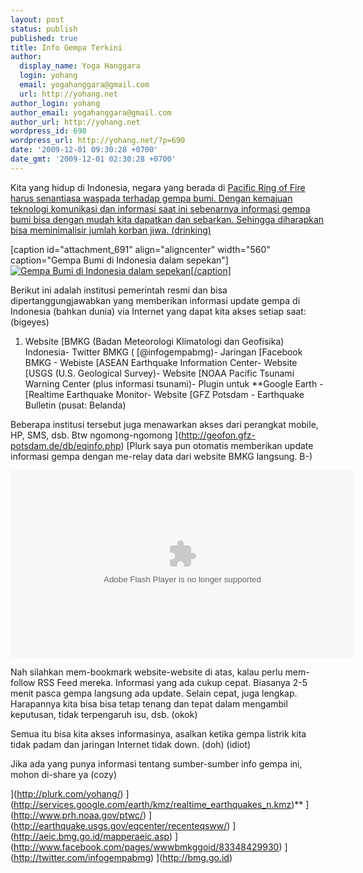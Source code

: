 ```yaml
---
layout: post
status: publish
published: true
title: Info Gempa Terkini
author:
  display_name: Yoga Hanggara
  login: yohang
  email: yogahanggara@gmail.com
  url: http://yohang.net
author_login: yohang
author_email: yogahanggara@gmail.com
author_url: http://yohang.net
wordpress_id: 690
wordpress_url: http://yohang.net/?p=690
date: '2009-12-01 09:30:28 +0700'
date_gmt: '2009-12-01 02:30:28 +0700'
---
```

Kita yang hidup di Indonesia, negara yang berada di [Pacific Ring of Fire harus senantiasa waspada terhadap gempa bumi. Dengan kemajuan teknologi komunikasi dan informasi saat ini sebenarnya informasi gempa bumi bisa dengan mudah kita dapatkan dan sebarkan. Sehingga diharapkan bisa meminimalisir jumlah korban jiwa. (drinking)](http://en.wikipedia.org/wiki/Pacific_Ring_of_Fire)

[caption id="attachment\_691" align="aligncenter" width="560" caption="Gempa Bumi di Indonesia dalam sepekan"] [![Gempa Bumi di Indonesia dalam sepekan](http://yohang.net/wp-content/uploads/2009/12/indonesia-560x331.jpg "Gempa Bumi di Indonesia dalam sepekan")[/caption]](http://yohang.net/wp-content/uploads/2009/12/indonesia.jpg)

Berikut ini adalah institusi pemerintah resmi dan bisa dipertanggungjawabkan yang memberikan informasi update gempa di Indonesia (bahkan dunia) via Internet yang dapat kita akses setiap saat: (bigeyes)

1. Website [BMKG (Badan Meteorologi Klimatologi dan Geofisika) Indonesia- Twitter BMKG ( [@infogempabmg)- Jaringan [Facebook BMKG - Webiste [ASEAN Earthquake Information Center- Website [USGS (U.S. Geological Survey)- Website [NOAA Pacific Tsunami Warning Center (plus informasi tsunami)- Plugin untuk **Google Earth - [Realtime Earthquake Monitor- Website [GFZ Potsdam - Earthquake Bulletin (pusat: Belanda)  
  
  
Beberapa institusi tersebut juga menawarkan akses dari perangkat mobile, HP, SMS, dsb. Btw ngomong-ngomong ](http://geofon.gfz-potsdam.de/db/eqinfo.php) [Plurk saya pun otomatis memberikan update informasi gempa dengan me-relay data dari website BMKG langsung. B-)

<object id="zoom_map" classid="clsid:d27cdb6e-ae6d-11cf-96b8-444553540000" width="550" height="300" codebase="http://download.macromedia.com/pub/shockwave/cabs/flash/swflash.cab#version=6,0,40,0"><param name="align" value="top">
<param name="quality" value="high">
<param name="bgcolor" value="#FFFFFF">
<param name="src" value="http://www.ppk-depkes.org/bmg/world.swf?data_file=http://www.ppk-depkes.org/bmg/bmgdiy.xml">
<param name="name" value="BMG - Info Gempa">
<embed id="zoom_map" type="application/x-shockwave-flash" width="550" height="300" src="http://www.ppk-depkes.org/bmg/world.swf?data_file=http://www.ppk-depkes.org/bmg/bmgdiy.xml" name="BMG - Info Gempa" bgcolor="#FFFFFF" quality="high" align="top"></embed></object>

Nah silahkan mem-bookmark website-website di atas, kalau perlu mem-follow RSS Feed mereka. Informasi yang ada cukup cepat. Biasanya 2-5 menit pasca gempa langsung ada update. Selain cepat, juga lengkap. Harapannya kita bisa bisa tetap tenang dan tepat dalam mengambil keputusan, tidak terpengaruh isu, dsb. (okok)

Semua itu bisa kita akses informasinya, asalkan ketika gempa listrik kita tidak padam dan jaringan Internet tidak down. (doh) (idiot)

Jika ada yang punya informasi tentang sumber-sumber info gempa ini, mohon di-share ya (cozy)

](http://plurk.com/yohang/)
](http://services.google.com/earth/kmz/realtime_earthquakes_n.kmz)**
](http://www.prh.noaa.gov/ptwc/)
](http://earthquake.usgs.gov/eqcenter/recenteqsww/)
](http://aeic.bmg.go.id/mapperaeic.asp)
](http://www.facebook.com/pages/wwwbmkggoid/83348429930)
](http://twitter.com/infogempabmg)
](http://bmg.go.id)
